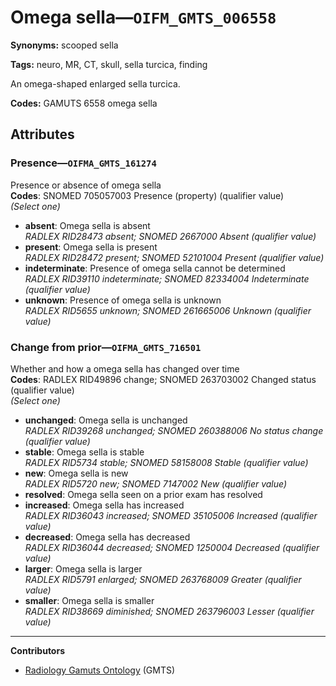 # Omega sella—`OIFM_GMTS_006558`

**Synonyms:** scooped sella

**Tags:** neuro, MR, CT, skull, sella turcica, finding

An omega-shaped enlarged sella turcica.

**Codes:** GAMUTS 6558 omega sella

## Attributes

### Presence—`OIFMA_GMTS_161274`

Presence or absence of omega sella  
**Codes**: SNOMED 705057003 Presence (property) (qualifier value)  
*(Select one)*

- **absent**: Omega sella is absent  
_RADLEX RID28473 absent; SNOMED 2667000 Absent (qualifier value)_
- **present**: Omega sella is present  
_RADLEX RID28472 present; SNOMED 52101004 Present (qualifier value)_
- **indeterminate**: Presence of omega sella cannot be determined  
_RADLEX RID39110 indeterminate; SNOMED 82334004 Indeterminate (qualifier value)_
- **unknown**: Presence of omega sella is unknown  
_RADLEX RID5655 unknown; SNOMED 261665006 Unknown (qualifier value)_

### Change from prior—`OIFMA_GMTS_716501`

Whether and how a omega sella has changed over time  
**Codes**: RADLEX RID49896 change; SNOMED 263703002 Changed status (qualifier value)  
*(Select one)*

- **unchanged**: Omega sella is unchanged  
_RADLEX RID39268 unchanged; SNOMED 260388006 No status change (qualifier value)_
- **stable**: Omega sella is stable  
_RADLEX RID5734 stable; SNOMED 58158008 Stable (qualifier value)_
- **new**: Omega sella is new  
_RADLEX RID5720 new; SNOMED 7147002 New (qualifier value)_
- **resolved**: Omega sella seen on a prior exam has resolved  
- **increased**: Omega sella has increased  
_RADLEX RID36043 increased; SNOMED 35105006 Increased (qualifier value)_
- **decreased**: Omega sella has decreased  
_RADLEX RID36044 decreased; SNOMED 1250004 Decreased (qualifier value)_
- **larger**: Omega sella is larger  
_RADLEX RID5791 enlarged; SNOMED 263768009 Greater (qualifier value)_
- **smaller**: Omega sella is smaller  
_RADLEX RID38669 diminished; SNOMED 263796003 Lesser (qualifier value)_

---

**Contributors**

- [Radiology Gamuts Ontology](https://gamuts.net/) (GMTS)